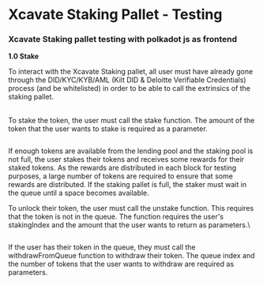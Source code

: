 # Xcavate Staking Pallet - Testing

### Xcavate Staking pallet testing with polkadot js as frontend

**1.0 Stake**

To interact with the Xcavate Staking pallet, all user must have already gone through the DID/KYC/KYB/AML (Kilt DID & Deloitte Verifiable Credentials) process (and be whitelisted) in order to be able to call the extrinsics of the staking pallet.

\
To stake the token, the user must call the stake function. The amount of the token that the user wants to stake is required as a parameter.

<figure><img src="https://lh7-us.googleusercontent.com/D9drTdB8pFpr-MNC5qLNbD1Sa2N3vCxkXNYd4tSybw_9Huq3dDYeiITwfgzv5hwSeBedyytty3sgi4UuhG8_xh8FN_q4krwEOCftHom-Ssw6Q7cXK0SjwRgdeB--xyJ3V0_Z8MM4sGD9Yagvi5i3ZQ" alt=""><figcaption></figcaption></figure>

If enough tokens are available from the lending pool and the staking pool is not full, the user stakes their tokens and receives some rewards for their staked tokens. As the rewards are distributed in each block for testing purposes, a large number of tokens are required to ensure that some rewards are distributed. If the staking pallet is full, the staker must wait in the queue until a space becomes available.

To unlock their token, the user must call the unstake function. This requires that the token is not in the queue. The function requires the user's stakingIndex and the amount that the user wants to return as parameters.\


<figure><img src="https://lh7-us.googleusercontent.com/0-ryoz_hoAbCKkPgtyVpbfxgC0f-JPm-JI6a_outPp8TNofdf0vyv05aX1Q-FJX1G7Gm0KXU0wcWCinXTXqgF2u4JkTACkvQusyW8HEf6ruUDEPoCgl-cQHITh2xlvZ57D4LbWYO16X3V8h8B6C8wg" alt=""><figcaption></figcaption></figure>

If the user has their token in the queue, they must call the withdrawFromQueue function to withdraw their token. The queue index and the number of tokens that the user wants to withdraw are required as parameters.

<figure><img src="https://lh7-us.googleusercontent.com/_0M_qWU2ZdfKSW_KIix2vWEgwacEjp8wtBgPy06OEyJWbWaHlg1SKIyoHlY9JlCtvc5wJ1OmzbtyyimFei0xLacgBefV4Rqey-_wgYpqNsHT_0QU2TUvKXksIHOhVAy_NgeHgOJeWglkMxwWTYmdWw" alt=""><figcaption></figcaption></figure>
